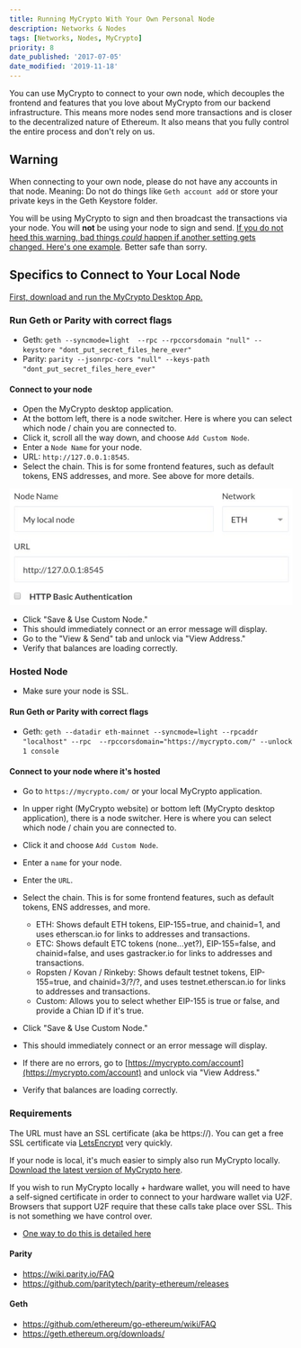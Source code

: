 ```yaml
---
title: Running MyCrypto With Your Own Personal Node
description: Networks & Nodes
tags: [Networks, Nodes, MyCrypto]
priority: 8
date_published: '2017-07-05'
date_modified: '2019-11-18'
---
```


You can use MyCrypto to connect to your own node, which decouples the frontend and features that you love about MyCrypto from our backend infrastructure. This means more nodes send more transactions and is closer to the decentralized nature of Ethereum. It also means that you fully control the entire process and don't rely on us.

## Warning

When connecting to your own node, please do not have any accounts in that node. Meaning: Do not do things like `Geth account add` or store your private keys in the Geth Keystore folder.

You will be using MyCrypto to sign and then broadcast the transactions via your node. You will **not** be using your node to sign and send. [If you do not heed this warning, bad things *could* happen if another setting gets changed. Here's one example](https://www.reddit.com/r/ethereum/comments/3itz1f/insecurely_configured_geth_with_no_firewall_and/). Better safe than sorry.

## Specifics to Connect to Your Local Node

[First, download and run the MyCrypto Desktop App.](https://download.mycrypto.com/)

### Run Geth or Parity with correct flags

* Geth: `geth --syncmode=light  --rpc --rpccorsdomain "null" --keystore "dont_put_secret_files_here_ever"`
* Parity: `parity --jsonrpc-cors "null" --keys-path "dont_put_secret_files_here_ever"`

#### Connect to your node

* Open the MyCrypto desktop application.
* At the bottom left, there is a node switcher. Here is where you can select which node / chain you are connected to.
* Click it, scroll all the way down, and choose `Add Custom Node`.
* Enter a `Node Name` for your node.
* URL: `http://127.0.0.1:8545`.
* Select the chain. This is for some frontend features, such as default tokens, ENS addresses, and more. See above for more details.

![Add custom node](../assets/developers/run-your-own-node-with-mycrypto/add-custom-node.jpg)

* Click "Save & Use Custom Node."
* This should immediately connect or an error message will display.
* Go to the "View & Send" tab and unlock via "View Address."
* Verify that balances are loading correctly.

### Hosted Node

* Make sure your node is SSL.

#### Run Geth or Parity with correct flags

* Geth: `geth --datadir eth-mainnet --syncmode=light --rpcaddr "localhost" --rpc  --rpccorsdomain="https://mycrypto.com/" --unlock 1 console`

#### Connect to your node where it's hosted

* Go to `https://mycrypto.com/` or your local MyCrypto application.

* In upper right (MyCrypto website) or bottom left (MyCrypto desktop application), there is a node switcher. Here is where you can select which node / chain you are connected to.

* Click it and choose `Add Custom Node`.

* Enter a `name` for your node.

* Enter the `URL`.

* Select the chain. This is for some frontend features, such as default tokens, ENS addresses, and more.
  * ETH: Shows default ETH tokens, EIP-155=true, and chainid=1, and uses etherscan.io for links to addresses and transactions.
  * ETC: Shows default ETC tokens (none...yet?), EIP-155=false, and chainid=false, and uses gastracker.io for links to addresses and transactions.
  * Ropsten / Kovan / Rinkeby: Shows default testnet tokens, EIP-155=true, and chainid=3/?/?, and uses testnet.etherscan.io for links to addresses and transactions.
  * Custom: Allows you to select whether EIP-155 is true or false, and provide a Chian ID if it's true.

* Click "Save & Use Custom Node."

* This should immediately connect or an error message will display.

* If there are no errors, go to [https://mycrypto.com/account](https://mycrypto.com/account) and unlock via "View Address."

* Verify that balances are loading correctly.

### Requirements

The URL must have an SSL certificate (aka be https://). You can get a free SSL certificate via [LetsEncrypt](https://letsencrypt.org/) very quickly.

If your node is local, it's much easier to simply also run MyCrypto locally. [Download the latest version of MyCrypto here](https://github.com/MyCryptoHQ/MyCrypto/releases/latest).

If you wish to run MyCrypto locally + hardware wallet, you will need to have a self-signed certificate in order to connect to your hardware wallet via U2F. Browsers that support U2F require that these calls take place over SSL. This is not something we have control over.

* [One way to do this is detailed here](/how-to/offline/using-a-ledger-wallet-offline)

#### Parity

* <https://wiki.parity.io/FAQ>
* <https://github.com/paritytech/parity-ethereum/releases>

#### Geth

* <https://github.com/ethereum/go-ethereum/wiki/FAQ>
* <https://geth.ethereum.org/downloads/>
